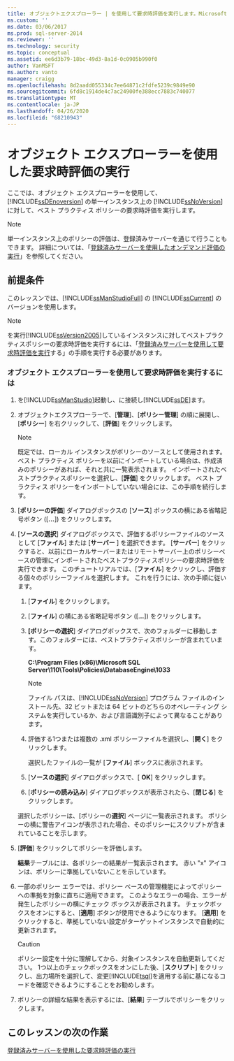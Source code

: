 ```yaml
---
title: オブジェクトエクスプローラー | を使用して要求時評価を実行します。Microsoft Docs
ms.custom: ''
ms.date: 03/06/2017
ms.prod: sql-server-2014
ms.reviewer: ''
ms.technology: security
ms.topic: conceptual
ms.assetid: ee6d3b79-18bc-49d3-8a1d-0c0905b990f0
author: VanMSFT
ms.author: vanto
manager: craigg
ms.openlocfilehash: 8d2aadd055334c7ee64871c2fdfe5239c9849e90
ms.sourcegitcommit: 6fd8c1914de4c7ac24900fe388ecc7883c740077
ms.translationtype: MT
ms.contentlocale: ja-JP
ms.lasthandoff: 04/26/2020
ms.locfileid: "68210943"
---
```

# <a name="perform-an-on-demand-evaluation-by-using-object-explorer"></a>オブジェクト エクスプローラーを使用した要求時評価の実行
  ここでは、オブジェクト エクスプローラーを使用して、[!INCLUDE[ssDEnoversion](../includes/ssdenoversion-md.md)] の単一インスタンス上の [!INCLUDE[ssNoVersion](../includes/ssnoversion-md.md)]に対して、ベスト プラクティス ポリシーの要求時評価を実行します。  
  
> [!NOTE]  
>  単一インスタンス上のポリシーの評価は、登録済みサーバーを通じて行うこともできます。 詳細については、「[登録済みサーバーを使用したオンデマンド評価の実行](../../2014/tutorials/perform-an-on-demand-evaluation-by-using-registered-servers.md)」を参照してください。  
  
## <a name="prerequisites"></a>前提条件  
 このレッスンでは、[!INCLUDE[ssManStudioFull](../includes/ssmanstudiofull-md.md)] の [!INCLUDE[ssCurrent](../includes/sscurrent-md.md)] のバージョンを使用します。  
  
> [!NOTE]  
>  を実行[!INCLUDE[ssVersion2005](../includes/ssversion2005-md.md)]しているインスタンスに対してベストプラクティスポリシーの要求時評価を実行するには、「[登録済みサーバーを使用して要求時評価を実行](../../2014/tutorials/perform-an-on-demand-evaluation-by-using-registered-servers.md)する」の手順を実行する必要があります。  
  
### <a name="to-perform-an-on-demand-evaluation-by-using-object-explorer"></a>オブジェクト エクスプローラーを使用して要求時評価を実行するには  
  
1.  を[!INCLUDE[ssManStudio](../includes/ssmanstudio-md.md)]起動し、に接続し[!INCLUDE[ssDE](../includes/ssde-md.md)]ます。  
  
2.  オブジェクトエクスプローラーで、[**管理**]、[**ポリシー管理**] の順に展開し、[**ポリシー**] を右クリックして、[**評価**] をクリックします。  
  
    > [!NOTE]  
    >  既定では、ローカル インスタンスがポリシーのソースとして使用されます。 ベスト プラクティス ポリシーを以前にインポートしている場合は、作成済みのポリシーがあれば、それと共に一覧表示されます。 インポートされたベストプラクティスポリシーを選択し、[**評価**] をクリックします。 ベスト プラクティス ポリシーをインポートしていない場合には、この手順を続行します。  
  
3.  [**ポリシーの評価**] ダイアログボックスの [**ソース**] ボックスの横にある省略記号ボタン ([**...**]) をクリックします。  
  
4.  [**ソースの選択**] ダイアログボックスで、評価するポリシーファイルのソースとして [**ファイル**] または [**サーバー** ] を選択できます。 [**サーバー**] をクリックすると、以前にローカルサーバーまたはリモートサーバー上のポリシーベースの管理にインポートされたベストプラクティスポリシーの要求時評価を実行できます。 このチュートリアルでは、[**ファイル**] をクリックし、評価する個々のポリシーファイルを選択します。 これを行うには、次の手順に従います。  
  
    1.  [**ファイル**] をクリックします。  
  
    2.  [**ファイル**] の横にある省略記号ボタン ([.**..**]) をクリックします。  
  
    3.  **[ポリシーの選択**] ダイアログボックスで、次のフォルダーに移動します。このフォルダーには、ベストプラクティスポリシーが含まれています。  
  
         **C:\Program Files (x86)\Microsoft SQL Server\110\Tools\Policies\DatabaseEngine\1033**  
  
        > [!NOTE]  
        >  ファイル パスは、[!INCLUDE[ssNoVersion](../includes/ssnoversion-md.md)] プログラム ファイルのインストール先、32 ビットまたは 64 ビットのどちらのオペレーティング システムを実行しているか、および言語識別子によって異なることがあります。  
  
    4.  評価する1つまたは複数の .xml ポリシーファイルを選択し、[**開く**] をクリックします。  
  
         選択したファイルの一覧が [**ファイル**] ボックスに表示されます。  
  
    5.  [**ソースの選択**] ダイアログボックスで、[ **OK**] をクリックします。  
  
    6.  [**ポリシーの読み込み**] ダイアログボックスが表示されたら、[**閉じる**] をクリックします。  
  
     選択したポリシーは、[ポリシーの**選択**] ページに一覧表示されます。 ポリシーの横に警告アイコンが表示された場合、そのポリシーにスクリプトが含まれていることを示します。  
  
5.  [**評価**] をクリックしてポリシーを評価します。  
  
     **結果**テーブルには、各ポリシーの結果が一覧表示されます。 赤い "x" アイコンは、ポリシーに準拠していないことを示しています。  
  
6.  一部のポリシー エラーでは、ポリシー ベースの管理機能によってポリシーへの準拠を対象に直ちに適用できます。 このようなエラーの場合、エラーが発生したポリシーの横にチェック ボックスが表示されます。 チェックボックスをオンにすると、[**適用**] ボタンが使用できるようになります。 [**適用**] をクリックすると、準拠していない設定がターゲットインスタンスで自動的に更新されます。  
  
    > [!CAUTION]  
    >  ポリシー設定を十分に理解してから、対象インスタンスを自動更新してください。 1つ以上のチェックボックスをオンにした後、[**スクリプト**] をクリックし、出力場所を選択して、変更[!INCLUDE[tsql](../includes/tsql-md.md)]を適用する前に基になるコードを確認できるようにすることをお勧めします。  
  
7.  ポリシーの詳細な結果を表示するには、[**結果**] テーブルでポリシーをクリックします。  
  
## <a name="next-task-in-lesson"></a>このレッスンの次の作業  
 [登録済みサーバーを使用した要求時評価の実行](../../2014/tutorials/perform-an-on-demand-evaluation-by-using-registered-servers.md)  
  
  
